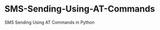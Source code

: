 SMS-Sending-Using-AT-Commands
=============================

SMS Sending Using AT Commands in Python
